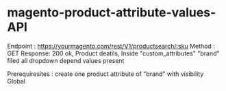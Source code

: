 # magento-product-attribute-values-API

Endpoint : https://yourmagento.com/rest/V1/productsearch/:sku
Method :  GET
Response: 200 ok, Product deatils, Inside "custom_attributes" "brand" filed all dropdown depend values present

Prerequiresites : create one product attribute of "brand" with visibility Global
